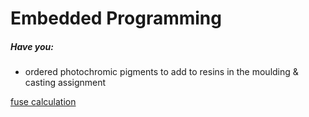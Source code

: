 # Embedded Programming

##### Have you:

- ordered photochromic pigments to add to resins in the moulding & casting assignment

[fuse calculation](http://www.engbedded.com/fusecalc)
